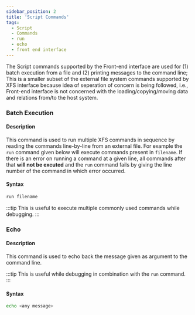 ```yaml
---
sidebar_position: 2
title: 'Script Commands'
tags:
  - Script
  - Commands
  - run
  - echo
  - front end interface
---
```


The Script commands supported by the Front-end interface are used for (1) batch execution from a file and (2) printing messages to the command line; This is a smaller subset of the external file system commands supported by XFS interface because idea of seperation of concern is being followed, i.e., Front-end interface is not concerned with the loading/copying/moving data and relations from/to the host system.

### Batch Execution
#### Description
This command is used to run multiple XFS commands in sequence by reading the commands line-by-line from an external file. For example the `run` command given below will execute commands present in `filename`. If there is an error on running a command at a given line, all commands after that **will not be excuted** and the `run` command fails by giving the line number of the command in which error occurred.
#### Syntax
```bash
run filename
```
:::tip
This is useful to execute multiple commonly used commands while debugging.
:::

### Echo
#### Description
This command is used to echo back the message given as argument to the command line.

:::tip
This is useful while debugging in combination with the `run` command.
:::

#### Syntax
```bash
echo <any message>
```